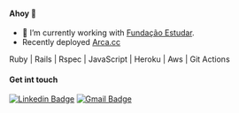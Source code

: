 #### Ahoy 👋

- 🔭 I’m currently working with [Fundação Estudar](https://www.estudar.org.br).
- Recently deployed [Arca.cc](https://arca.cc)

Ruby | Rails | Rspec | JavaScript | Heroku | Aws | Git Actions 

#### Get int touch

[![Linkedin Badge](https://img.shields.io/badge/-kelvinromero-blue?style=flat-square&logo=Linkedin&logoColor=white&link=https://www.linkedin.com/in/kelvinromero/)](https://www.linkedin.com/in/kelvinromero/)
[![Gmail Badge](https://img.shields.io/badge/-kelvinromero@gmail.com-c14438?style=flat-square&logo=Gmail&logoColor=white&link=mailto:kelvinromero@gmail.com)](mailto:kelvinromero@gmail.com)  
